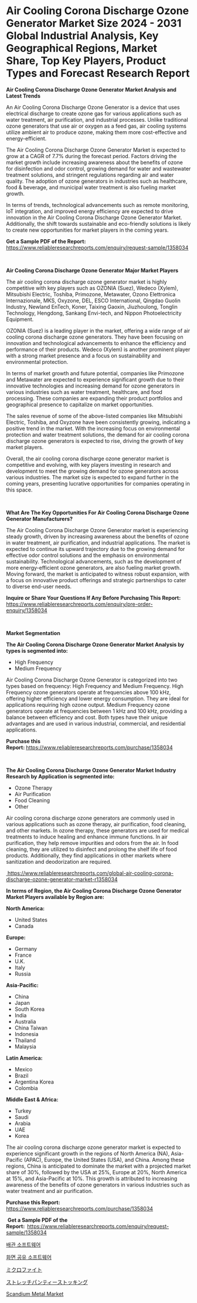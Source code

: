 <p><h1>Air Cooling Corona Discharge Ozone Generator Market Size 2024 - 2031 Global Industrial Analysis, Key Geographical Regions, Market Share, Top Key Players, Product Types and Forecast Research Report</h1></p><p><strong>Air Cooling Corona Discharge Ozone Generator Market Analysis and Latest Trends</strong></p>
<p><p>An Air Cooling Corona Discharge Ozone Generator is a device that uses electrical discharge to create ozone gas for various applications such as water treatment, air purification, and industrial processes. Unlike traditional ozone generators that use air or oxygen as a feed gas, air cooling systems utilize ambient air to produce ozone, making them more cost-effective and energy-efficient.</p><p>The Air Cooling Corona Discharge Ozone Generator Market is expected to grow at a CAGR of 7.7% during the forecast period. Factors driving the market growth include increasing awareness about the benefits of ozone for disinfection and odor control, growing demand for water and wastewater treatment solutions, and stringent regulations regarding air and water quality. The adoption of ozone generators in industries such as healthcare, food & beverage, and municipal water treatment is also fueling market growth.</p><p>In terms of trends, technological advancements such as remote monitoring, IoT integration, and improved energy efficiency are expected to drive innovation in the Air Cooling Corona Discharge Ozone Generator Market. Additionally, the shift towards sustainable and eco-friendly solutions is likely to create new opportunities for market players in the coming years.</p></p>
<p><strong>Get a Sample PDF of the Report:&nbsp;</strong> <a href="https://www.reliableresearchreports.com/enquiry/request-sample/1358034">https://www.reliableresearchreports.com/enquiry/request-sample/1358034</a></p>
<p>&nbsp;</p>
<p><strong>Air Cooling Corona Discharge Ozone Generator Major Market Players</strong></p>
<p><p>The air cooling corona discharge ozone generator market is highly competitive with key players such as OZONIA (Suez), Wedeco (Xylem), Mitsubishi Electric, Toshiba, Primozone, Metawater, Ozono Elettronica Internazionale, MKS, Oxyzone, DEL, ESCO International, Qingdao Guolin Industry, Newland EnTech, Koner, Taixing Gaoxin, Jiuzhoulong, Tonglin Technology, Hengdong, Sankang Envi-tech, and Nippon Photoelectricity Equipment.</p><p>OZONIA (Suez) is a leading player in the market, offering a wide range of air cooling corona discharge ozone generators. They have been focusing on innovation and technological advancements to enhance the efficiency and performance of their products. Wedeco (Xylem) is another prominent player with a strong market presence and a focus on sustainability and environmental protection.</p><p>In terms of market growth and future potential, companies like Primozone and Metawater are expected to experience significant growth due to their innovative technologies and increasing demand for ozone generators in various industries such as water treatment, healthcare, and food processing. These companies are expanding their product portfolios and geographical presence to capitalize on market opportunities.</p><p>The sales revenue of some of the above-listed companies like Mitsubishi Electric, Toshiba, and Oxyzone have been consistently growing, indicating a positive trend in the market. With the increasing focus on environmental protection and water treatment solutions, the demand for air cooling corona discharge ozone generators is expected to rise, driving the growth of key market players.</p><p>Overall, the air cooling corona discharge ozone generator market is competitive and evolving, with key players investing in research and development to meet the growing demand for ozone generators across various industries. The market size is expected to expand further in the coming years, presenting lucrative opportunities for companies operating in this space.</p></p>
<p>&nbsp;</p>
<p><strong>What Are The Key Opportunities For Air Cooling Corona Discharge Ozone Generator Manufacturers?</strong></p>
<p><p>The Air Cooling Corona Discharge Ozone Generator market is experiencing steady growth, driven by increasing awareness about the benefits of ozone in water treatment, air purification, and industrial applications. The market is expected to continue its upward trajectory due to the growing demand for effective odor control solutions and the emphasis on environmental sustainability. Technological advancements, such as the development of more energy-efficient ozone generators, are also fueling market growth. Moving forward, the market is anticipated to witness robust expansion, with a focus on innovative product offerings and strategic partnerships to cater to diverse end-user needs.</p></p>
<p><strong>Inquire or Share Your Questions If Any Before Purchasing This Report:</strong> <a href="https://www.reliableresearchreports.com/enquiry/pre-order-enquiry/1358034">https://www.reliableresearchreports.com/enquiry/pre-order-enquiry/1358034</a></p>
<p>&nbsp;</p>
<p><strong>Market Segmentation</strong></p>
<p><strong>The Air Cooling Corona Discharge Ozone Generator Market Analysis by types is segmented into:</strong></p>
<p><ul><li>High Frequency</li><li>Medium Frequency</li></ul></p>
<p><p>Air Cooling Corona Discharge Ozone Generator is categorized into two types based on frequency: High Frequency and Medium Frequency. High Frequency ozone generators operate at frequencies above 100 kHz, offering higher efficiency and lower energy consumption. They are ideal for applications requiring high ozone output. Medium Frequency ozone generators operate at frequencies between 1 kHz and 100 kHz, providing a balance between efficiency and cost. Both types have their unique advantages and are used in various industrial, commercial, and residential applications.</p></p>
<p><strong>Purchase this Report:&nbsp;</strong><a href="https://www.reliableresearchreports.com/purchase/1358034">https://www.reliableresearchreports.com/purchase/1358034</a></p>
<p>&nbsp;</p>
<p><strong>The Air Cooling Corona Discharge Ozone Generator Market Industry Research by Application is segmented into:</strong></p>
<p><ul><li>Ozone Therapy</li><li>Air Purification</li><li>Food Cleaning</li><li>Other</li></ul></p>
<p><p>Air cooling corona discharge ozone generators are commonly used in various applications such as ozone therapy, air purification, food cleaning, and other markets. In ozone therapy, these generators are used for medical treatments to induce healing and enhance immune functions. In air purification, they help remove impurities and odors from the air. In food cleaning, they are utilized to disinfect and prolong the shelf life of food products. Additionally, they find applications in other markets where sanitization and deodorization are required.</p></p>
<p><a href="https://www.reliableresearchreports.com/global-air-cooling-corona-discharge-ozone-generator-market-r1358034">&nbsp;https://www.reliableresearchreports.com/global-air-cooling-corona-discharge-ozone-generator-market-r1358034</a></p>
<p><strong>In terms of Region, the Air Cooling Corona Discharge Ozone Generator Market Players available by Region are:</strong></p>
<p>
    <p> <strong> North America: </strong>
        <ul>
            <li>United States</li>
            <li>Canada</li>
        </ul>
        </p> 
    <p> <strong> Europe: </strong>
        <ul>
            <li>Germany</li>
            <li>France</li>
            <li>U.K.</li>
            <li>Italy</li>
            <li>Russia</li>
        </ul>
        </p> 
    <p> <strong> Asia-Pacific: </strong>
        <ul>
            <li>China</li>
            <li>Japan</li>
            <li>South Korea</li>
            <li>India</li>
            <li>Australia</li>
            <li>China Taiwan</li>
            <li>Indonesia</li>
            <li>Thailand</li>
            <li>Malaysia</li>
        </ul>
        </p> 
    <p> <strong> Latin America: </strong>
        <ul>
            <li>Mexico</li>
            <li>Brazil</li>
            <li>Argentina Korea</li>
            <li>Colombia</li>
        </ul>
        </p> 
    <p> <strong> Middle East & Africa: </strong>
        <ul>
            <li>Turkey</li>
            <li>Saudi</li>
            <li>Arabia</li>
            <li>UAE</li>
            <li>Korea</li>
        </ul>
    </p>
    </p>
<p><p>The air cooling corona discharge ozone generator market is expected to experience significant growth in the regions of North America (NA), Asia-Pacific (APAC), Europe, the United States (USA), and China. Among these regions, China is anticipated to dominate the market with a projected market share of 30%, followed by the USA at 25%, Europe at 20%, North America at 15%, and Asia-Pacific at 10%. This growth is attributed to increasing awareness of the benefits of ozone generators in various industries such as water treatment and air purification.</p></p>
<p><strong>Purchase this Report: </strong><a href="https://www.reliableresearchreports.com/purchase/1358034">https://www.reliableresearchreports.com/purchase/1358034</a></p>
<p>&nbsp;<strong>Get a Sample PDF of the Report:&nbsp;&nbsp;</strong><a href="https://www.reliableresearchreports.com/enquiry/request-sample/1358034">https://www.reliableresearchreports.com/enquiry/request-sample/1358034</a></p>
<p><strong></strong></p>
<p><p><a href="https://medium.com/@staceyhilll80/%EB%B0%B0%EA%B4%80-%EC%86%8C%ED%94%84%ED%8A%B8%EC%9B%A8%EC%96%B4-%EC%8B%9C%EC%9E%A5%EC%9D%98-%EA%B7%9C%EB%AA%A8%EB%8A%94-%EA%B8%80%EB%A1%9C%EB%B2%8C-%EC%82%B0%EC%97%85%EC%97%90%EC%84%9C-%EC%B5%9C%EC%A0%81%EC%9D%98-%EB%A7%88%EC%BC%80%ED%8C%85-%EC%B1%84%EB%84%90%EC%9D%84-%EB%B3%B4%EC%97%AC%EC%A4%80%EB%8B%A4-aa6a65eb682f">배관 소프트웨어</a></p><p><a href="https://medium.com/@marcpascual04/%ED%99%94%EB%A9%B4-%EA%B3%B5%EC%9C%A0-%EC%86%8C%ED%94%84%ED%8A%B8%EC%9B%A8%EC%96%B4-%EC%8B%9C%EC%9E%A5-%EC%9C%A0%ED%98%95-%EC%9D%91%EC%9A%A9-%EB%B0%8F-%EC%A7%80%EB%A6%AC%EB%B3%84-%EC%A2%85%ED%95%A9-%ED%8F%89%EA%B0%80-df13f5567266">화면 공유 소프트웨어</a></p><p><a href="https://medium.com/@kyaorris56456/%E5%BE%AE%E7%94%9F%E7%89%A9%E5%B8%82%E5%A0%B4%E6%8F%90%E4%BE%9B%E6%9C%89%E9%97%9C%E5%B8%82%E5%A0%B4%E4%BB%BD%E9%A1%8D-%E5%B8%82%E5%A0%B4%E8%B6%A8%E5%8B%A2%E5%92%8C%E5%B8%82%E5%A0%B4%E5%A2%9E%E9%95%B7%E7%9A%84%E4%BF%A1%E6%81%AF-a44ff4bb1f80">ミクロファイト</a></p><p><a href="https://medium.com/@elmoray21/%E8%A7%A3%E8%AA%AD%E3%82%B9%E3%83%88%E3%83%AC%E3%83%83%E3%83%81%E3%83%91%E3%83%B3%E3%82%B9%E3%83%88%E5%B8%82%E5%A0%B4%E3%81%AE%E6%8C%87%E6%A8%99-%E5%B8%82%E5%A0%B4%E3%82%B7%E3%82%A7%E3%82%A2-%E3%83%88%E3%83%AC%E3%83%B3%E3%83%89-%E6%88%90%E9%95%B7%E3%83%91%E3%82%BF%E3%83%BC%E3%83%B3-ce2b391e822f">ストレッチパンティーストッキング</a></p><p><a href="https://issuu.com/reportprime-2/docs/scandium-metal-market-size-2030.pptx">Scandium Metal Market</a></p></p>